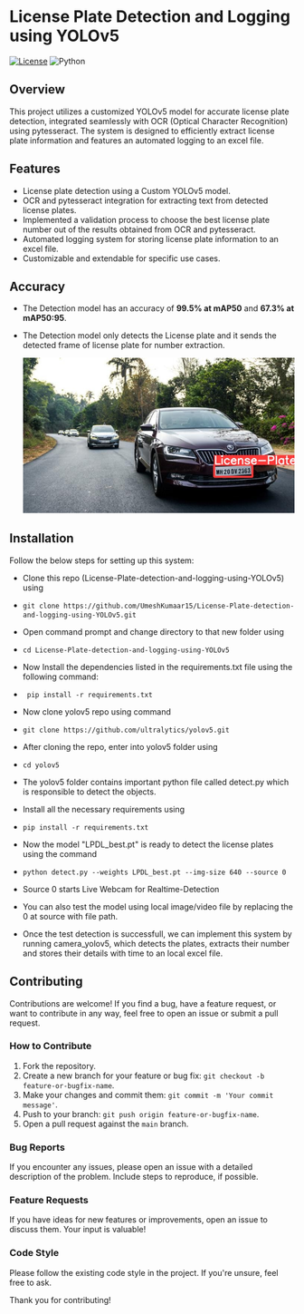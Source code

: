 # License Plate Detection and Logging using YOLOv5

[![License](https://img.shields.io/badge/license-GNU%20GPL%20v3-blue)](LICENSE)
![Python](https://img.shields.io/badge/python-3.8%2B-blue)


## Overview


This project utilizes a customized YOLOv5 model for accurate license plate detection, integrated seamlessly with OCR (Optical Character Recognition) using pytesseract. The system is designed to efficiently extract license plate information and features an automated logging to an excel file.

## Features

- License plate detection using a Custom YOLOv5 model.
- OCR and pytesseract integration for extracting text from detected license plates.
- Implemented a validation process to choose the best license plate number out of the results obtained from OCR and pytesseract.
- Automated logging system for storing license plate information to an excel file.
- Customizable and extendable for specific use cases.

## Accuracy
- The Detection model has an accuracy of **99.5% at mAP50** and **67.3% at mAP50:95**.
- The Detection model only detects the License plate and it sends the detected frame of license plate for number extraction.

  <img src="model_result_img.jpg" alt="Sample Image" width="500"/>


## Installation
Follow the below steps for setting up this system:
- Clone this repo (License-Plate-detection-and-logging-using-YOLOv5) using
-     git clone https://github.com/UmeshKumaar15/License-Plate-detection-and-logging-using-YOLOv5.git
  
- Open command prompt and change directory to that new folder using
-     cd License-Plate-detection-and-logging-using-YOLOv5
  
-  Now Install the dependencies listed in the requirements.txt file using the following command:
-      pip install -r requirements.txt
  
-  Now clone yolov5 repo using command
-     git clone https://github.com/ultralytics/yolov5.git

- After cloning the repo, enter into yolov5 folder using
-     cd yolov5
  
-  The yolov5 folder contains important python file called detect.py which is responsible to detect the objects.
  
- Install all the necessary requirements using
-     pip install -r requirements.txt
  
- Now the model "LPDL_best.pt" is ready to detect the license plates using the command
-     python detect.py --weights LPDL_best.pt --img-size 640 --source 0
  
- Source 0 starts Live Webcam for Realtime-Detection
- You can also test the model using local image/video file by replacing the 0 at source with file path.
- Once the test detection is successfull, we can implement this system by running camera_yolov5, which detects the plates, extracts their number and stores their details with time to an local excel file.



## Contributing

Contributions are welcome! If you find a bug, have a feature request, or want to contribute in any way, feel free to open an issue or submit a pull request.

### How to Contribute

1. Fork the repository.
2. Create a new branch for your feature or bug fix: `git checkout -b feature-or-bugfix-name`.
3. Make your changes and commit them: `git commit -m 'Your commit message'`.
4. Push to your branch: `git push origin feature-or-bugfix-name`.
5. Open a pull request against the `main` branch.

### Bug Reports

If you encounter any issues, please open an issue with a detailed description of the problem. Include steps to reproduce, if possible.

### Feature Requests

If you have ideas for new features or improvements, open an issue to discuss them. Your input is valuable!

### Code Style

Please follow the existing code style in the project. If you're unsure, feel free to ask.

Thank you for contributing!
